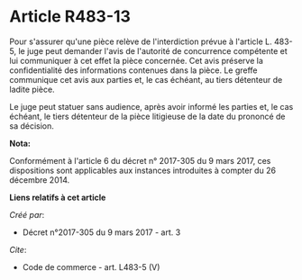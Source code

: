 # Article R483-13

Pour s'assurer qu'une pièce relève de l'interdiction prévue à l'article L. 483-5, le juge peut demander l'avis de l'autorité
de concurrence compétente et lui communiquer à cet effet la pièce concernée. Cet avis préserve la confidentialité des
informations contenues dans la pièce. Le greffe communique cet avis aux parties et, le cas échéant, au tiers détenteur de
ladite pièce. 

Le juge peut statuer sans audience, après avoir informé les parties et, le cas échéant, le tiers détenteur de la pièce
litigieuse de la date du prononcé de sa décision.

**Nota:**

Conformément à l'article 6 du décret n° 2017-305 du 9 mars 2017, ces dispositions sont applicables aux instances introduites
à compter du 26 décembre 2014.

**Liens relatifs à cet article**

_Créé par_:

  - Décret n°2017-305 du 9 mars 2017 - art. 3

_Cite_:

  - Code de commerce - art. L483-5 (V)
